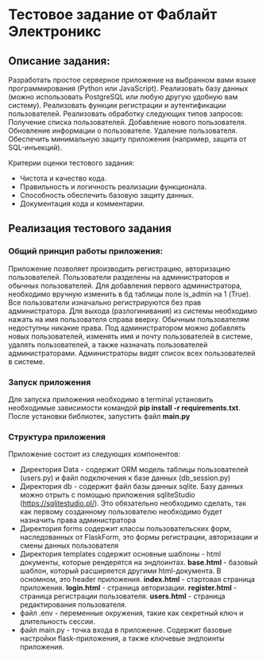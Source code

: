 # Тестовое задание от Фаблайт Электроникс
## Описание задания:
Разработать простое серверное приложение на выбранном вами языке программирования (Python или JavaScript).
Реализовать базу данных (можно использовать PostgreSQL или любую другую удобную вам систему).
Реализовать функции регистрации и аутентификации пользователей.
Реализовать обработку следующих типов запросов:
Получение списка пользователей.
Добавление нового пользователя.
Обновление информации о пользователе.
Удаление пользователя.
Обеспечить минимальную защиту приложения (например, защита от SQL-инъекций).

Критерии оценки тестового задания:
- Чистота и качество кода.
- Правильность и логичность реализации функционала.
- Способность обеспечить базовую защиту данных.
- Документация кода и комментарии.

## Реализация тестового задания
### Общий принцип работы приложения:
Приложение позволяет производить регистрацию, авторизацию
пользователей. Пользователи разделены на администраторов и
обычных пользователей. Для добавления первого администратора,
необходимо вручную изменить в бд таблицы поле is_admin на 1 (True).
Все пользователи изначально регистрируются без прав администратора.
Для выхода (разлогинивания) из системы необходимо нажать на
имя пользователя справа вверху. 
Обычным пользователям недоступны никакие права.
Под администратором можно добавлять новых пользователей, 
изменять имя и почту пользователей в системе, удалять пользователей,
а также назначать пользователей администраторами.
Администраторы видят список всех пользователей в системе.

### Запуск приложения
Для запуска приложения необходимо в terminal установить необходимые зависимости
командой __pip install -r requirements.txt__. После установки библиотек,
запустить файл __main.py__

### Структура приложения
Приложение состоит из следующих компонентов:
- Директория Data - содержит ORM модель таблицы пользователей (users.py) и файл
подключения к базе данных (db_session.py)
- Директория db - содержит файл базы данных sqlite. Базу данных 
можно отрыть с помощью приложения sqliteStudio (https://sqlitestudio.pl/).
Это обязательно необходимо сделать, так как первому созданному пользователю необходимо будет
назначить права администратора
- Директория forms содержит классы пользовательских форм, наследованных от
FlaskForm, это формы регистрации, авторизации и смены данных пользователя
- Директория templates содержит основные шаблоны - html документы, которые
рендерятся на эндпоинтах. __base.html__ - базовый шаблон, который расширяется
другими html-документа. В осномном, это header приложения.
__index.html__ - стартовая страница приложения. __login.html__ - страница авторизации.
__register.html__  - страница регистрации пользователя. __users.html__ - страница редактирования пользователя.
- файл .env - переменные окружения, такие как секретный ключ и длительность сессии.
- файл main.py - точка входа в приложение. Содержит базовые настройки flask-приложения,
 а также ключевые эндпоинты приложения.

